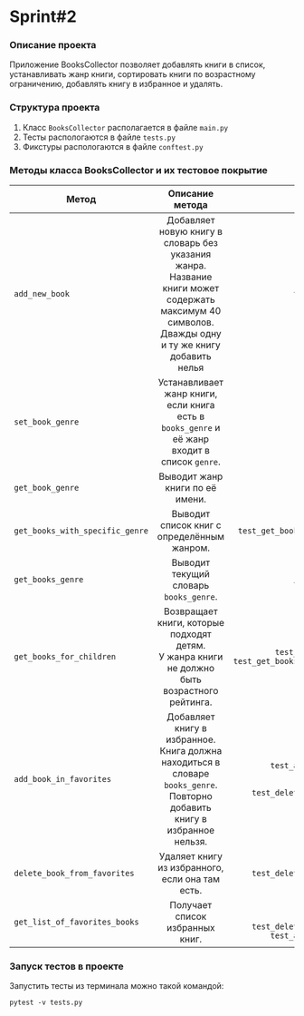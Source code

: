 # Sprint#2

### Описание проекта

Приложение BooksCollector позволяет добавлять книги в список, устанавливать жанр книги, сортировать книги по возрастному ограничению, добавлять книгу в избранное и удалять.

### Структура проекта

1. Класс ```BooksCollector``` располагается в файле ```main.py```
2. Тесты распологаются в файле ```tests.py```
3. Фикстуры распологаются в файле ```conftest.py```

### Методы класса BooksCollector и их тестовое покрытие

| Метод        |                                                                       Описание метода                                                                        |                                                                                                                                                                                                                      Проверка метода |
| ------------- |:------------------------------------------------------------------------------------------------------------------------------------------------------------:|-------------------------------------------------------------------------------------------------------------------------------------------------------------------------------------------------------------------------------------:|
| ```add_new_book```    | Добавляет новую книгу в словарь без указания жанра.<br/> Название книги может содержать максимум 40 символов. <br/> Дважды одну и ту же книгу добавить нелья |                                                                ```test_add_new_book_add_five_books_successfully``` <br/> ```test_add_new_book_add_books_more_than_40_symbols``` <br/>```test_add_new_book_add_books_without_genre``` |
| ```set_book_genre```      |                             Устанавливает жанр книги, если книга есть в ```books_genre``` и её жанр входит в список ```genre```.                             |                                                                                                                                                                                     ```test_set_book_genre_get_genre_successfully``` |
| ```get_book_genre```   |                                                               Выводит жанр книги по её имени.                                                                |                                                                                                                                                                                     ```test_set_book_genre_get_genre_successfully``` |
| ```get_books_with_specific_genre```   |                                                          Выводит список книг с определённым жанром.                                                          |                                                                                                                                                                   ```test_get_books_with_specific_genre_five_books_get_list_genre``` |
| ```get_books_genre```   |                                                          Выводит текущий словарь ```books_genre```.                                                          |                   ```test_add_new_book_add_five_books_successfully```<br/>```test_add_new_book_add_similar_books``` <br/>```test_add_new_book_add_books_more_than_40_symbols```<br/> ```test_add_new_book_add_books_without_genre``` |
| ```get_books_for_children```   |                              Возвращает книги, которые подходят детям. <br/> У жанра книги не должно быть возрастного рейтинга.                              |                                                                                                 ```test_get_books_for_children_five_books_get_list_book``` <br/> ```test_get_books_for_children_adult_books_not_included_the_list``` |
| ```add_book_in_favorites```   |          Добавляет книгу в избранное. <br/> Книга должна находиться в словаре ```books_genre```. <br/> Повторно добавить книгу в избранное нельзя.           | ```test_add_book_in_favorites_add_one_books_successfully``` <br/> ```test_add_book_in_favorites_same_books``` <br/> ```test_add_to_favorites_unlisted_books``` <br/> ```test_delete_book_from_favorites_removes_book_successfully``` |
| ```delete_book_from_favorites```   |                                                       Удаляет книгу из избранного, если она там есть.                                                        |                                                                                                                                                                      ```test_delete_book_from_favorites_removes_book_successfully``` |
| ```get_list_of_favorites_books```   |                                                               Получает список избранных книг.                                                                |                   ```test_add_book_in_favorites_same_books``` <br/> ```test_add_to_favorites_unlisted_books``` <br/> ```test_delete_book_from_favorites_removes_book_successfully``` <br/> ```test_add_book_in_favorites_add_one_books_successfully``` |

### Запуск тестов в проекте

Запустить тесты из терминала можно такой командой:

```pytest -v tests.py```